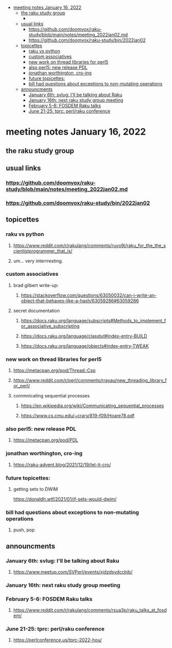 - [meeting notes January 16, 2022](#org78f649c)
  - [the raku study group](#org0238b0a)
    - [<stupid raku pun>](#orgbd02e15)
  - [usual links](#org60d847b)
    - [<https://github.com/doomvox/raku-study/blob/main/notes/meeting_2022jan02.md>](#org111de76)
    - [<https://github.com/doomvox/raku-study/bin/2022jan02>](#org9e23f17)
  - [topicettes](#orgb4290e0)
    - [raku vs python](#org66cdbb5)
    - [custom associatives](#org5d2cd6e)
    - [new work on thread libraries for perl5](#org5990a6e)
    - [also perl5: new release PDL](#orgdbbe3e6)
    - [jonathan worthington, cro-ing](#org6409171)
    - [future topicettes:](#org302b2d0)
    - [bill had questions about exceptions to non-mutating operations](#orgf18dd9e)
  - [announcments](#org5561976)
    - [January 6th: svlug: I'll be talking about Raku](#org34830e7)
    - [January 16th: next raku study group meeting](#org76c3be9)
    - [February 5-6: FOSDEM Raku talks](#orgc6a6e6f)
    - [June 21-25: tprc: perl/raku conference](#org509fd97)


<a id="org78f649c"></a>

# meeting notes January 16, 2022


<a id="org0238b0a"></a>

## the raku study group


<a id="orgbd02e15"></a>

### <stupid raku pun>


<a id="org60d847b"></a>

## usual links


<a id="org111de76"></a>

### <https://github.com/doomvox/raku-study/blob/main/notes/meeting_2022jan02.md>


<a id="org9e23f17"></a>

### <https://github.com/doomvox/raku-study/bin/2022jan02>


<a id="orgb4290e0"></a>

## topicettes


<a id="org66cdbb5"></a>

### raku vs python

1.  <https://www.reddit.com/r/rakulang/comments/ruyo9j/raku_for_the_the_scientistprogrammer_that_is/>

2.  um&#x2026; very interrresting.


<a id="org5d2cd6e"></a>

### custom associatives

1.  brad gilbert write-up:

    1.  <https://stackoverflow.com/questions/63050032/can-i-write-an-object-that-behaves-like-a-hash/63059286#63059286>

2.  secret documentation

    1.  <https://docs.raku.org/language/subscripts#Methods_to_implement_for_associative_subscripting>
    
    2.  <https://docs.raku.org/language/classtut#index-entry-BUILD>
    
    3.  <https://docs.raku.org/language/objects#index-entry-TWEAK>


<a id="org5990a6e"></a>

### new work on thread libraries for perl5

1.  <https://metacpan.org/pod/Thread::Csp>

2.  <https://www.reddit.com/r/perl/comments/rrayau/new_threading_library_for_perl/>

3.  commnicating sequential processes

    1.  <https://en.wikipedia.org/wiki/Communicating_sequential_processes>
    
    2.  <https://www.cs.cmu.edu/~crary/819-f09/Hoare78.pdf>


<a id="orgdbbe3e6"></a>

### also perl5: new release PDL

1.  <https://metacpan.org/pod/PDL>


<a id="org6409171"></a>

### jonathan worthington, cro-ing

1.  <https://raku-advent.blog/2021/12/19/let-it-cro/>


<a id="org302b2d0"></a>

### future topicettes:

1.  getting sets to DWIM

    <https://donaldh.wtf/2021/01/if-sets-would-dwim/>


<a id="orgf18dd9e"></a>

### bill had questions about exceptions to non-mutating operations

1.  push, pop


<a id="org5561976"></a>

## announcments


<a id="org34830e7"></a>

### January 6th: svlug: I'll be talking about Raku

1.  <https://www.meetup.com/SVPerl/events/xjdzdsydccbjb/>


<a id="org76c3be9"></a>

### January 16th: next raku study group meeting


<a id="orgc6a6e6f"></a>

### February 5-6: FOSDEM Raku talks

1.  <https://www.reddit.com/r/rakulang/comments/rsua3p/raku_talks_at_fosdem/>


<a id="org509fd97"></a>

### June 21-25: tprc: perl/raku conference

1.  <https://perlconference.us/tprc-2022-hou/>

